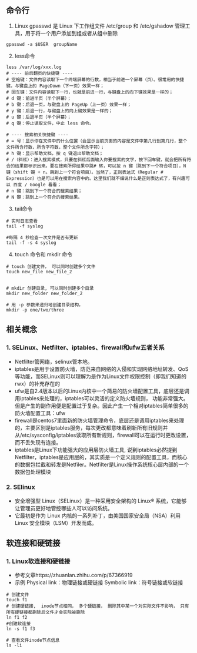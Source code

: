 ## 命令行
1. Linux gpasswd 是 Linux 下工作组文件 /etc/group 和 /etc/gshadow 管理工具，用于将一个用户添加到组或者从组中删除
```shell
gpasswd -a $USER  groupName
```
2. less命令
```
less /var/log/xxx.log
# ---- 前后翻页的快捷键 ----
# 空格键：文件内容读取下一个终端屏幕的行数，相当于前进一个屏幕（页）。很常用的快捷键。与键盘上的 PageDown（下一页）效果一样；
# 回车键：文件内容读取下一行，也就是前进一行，与键盘上的向下键效果是一样的；
# d 键：前进半页（半个屏幕）；
# b 键：后退一页，与键盘上的 PageUp（上一页）效果一样；
# y 键：后退一行，与键盘上的向上键效果是一样的；
# u 键：后退半页（半个屏幕）；
# q 键：停止读取文件，中止 less 命令。

# ---- 搜索相关快捷键 ----
# = 号：显示你在文件中的什么位置（会显示当前页面的内容是文件中第几行到第几行，整个文件所含行数，所含字符数，整个文件所含字符）；
# h 键：显示帮助文档，按 q 键退出帮助文档；
# /（斜杠）：进入搜索模式，只要在斜杠后面输入你要搜索的文字，按下回车键，就会把所有符合的结果都标识出来。要在搜索所得结果中跳# 转，可以按 n 键（跳到下一个符合项目），N 键（shift 键 + n。跳到上一个符合项目）。当然了，正则表达式（Regular # Expression）也是可以用在搜索内容中的。这里我们就不细说什么是正则表达式了，有兴趣可以 百度 / Google 看看；
# n 键：跳到下一个符合的搜索结果；
# N 键：跳到上一个符合的搜索结果。

```

3. tail命令
```
# 实时日志查看
tail -f syslog

#每隔 4 秒检查一次文件是否有更新
tail -f -s 4 syslog
```

4. touch 命令和 mkdir 命令
```
# touch 创建文件， 可以同时创建多个文件
touch new_file new_file_2 


# mkdir 创建目录, 可以同时创建多个目录
mkdir new_folder new_folder_2

# 用 -p 参数来递归地创建目录结构。
mkdir -p one/two/three

```


## 相关概念
### 1. SELinux、Netfilter、iptables、firewall和ufw五者关系
-  Netfilter管网络，selinux管本地。
- iptables是用于设置防火墙，防范来自网络的入侵和实现网络地址转发、QoS等功能，而SELinux则可以理解为是作为Linux文件权限控制（即我们知道的rwx）的补充存在的
- ufw是自2.4版本以后的Linux内核中一个简易的防火墙配置工具，底层还是调用iptables来处理的，iptables可以灵活的定义防火墙规则， 功能非常强大。但是产生的副作用便是配置过于复杂。因此产生一个相对iptables简单很多的防火墙配置工具：ufw
- firewall是centos7里面新的防火墙管理命令，底层还是调用iptables来处理的，主要区别是iptables服务，每次更改都意味着刷新所有旧规则并从/etc/sysconfig/iptables读取所有新规则，firewall可以在运行时更改设置，而不丢失现有连接。
- iptables是Linux下功能强大的应用层防火墙工具, 说到iptables必然提到Netfilter，iptables是应用层的，其实质是一个定义规则的配置工具，而核心的数据包拦截和转发是Netfiler。Netfilter是Linux操作系统核心层内部的一个数据包处理模块  

### 2. SElinux
- 安全增强型 Linux（SELinux）是一种采用安全架构的 Linux® 系统，它能够让管理员更好地管控哪些人可以访问系统。
- 它最初是作为 Linux 内核的一系列补丁，由美国国家安全局（NSA）利用 Linux 安全模块（LSM）开发而成。


## 软连接和硬链接
### 1. Linux软连接和硬链接 
- 参考文章https://zhuanlan.zhihu.com/p/67366919
- 示例
Physical link：物理链接或硬链接
Symbolic link：符号链接或软链接

```shell
# 创建文件
touch f1
# 创建硬链接,  inode节点相同， 多个硬链接， 删除其中某一个对实际文件不影响， 只有所有硬链接都删除后文件才会实际被删除
ln f1 f2
#创建软连接
ln -s f1 f3

# 查看文件inode节点信息
ls -li

```


